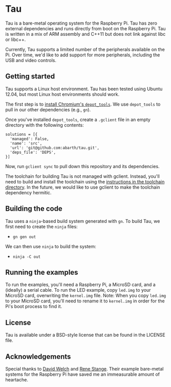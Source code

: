 Tau
===

Tau is a bare-metal operating system for the Raspberry Pi. Tau has zero external
dependencies and runs directly from boot on the Raspberry Pi. Tau is written in
a mix of ARM assembly and C++11 but does not link against libc or libc++.

Currently, Tau supports a limited number of the peripherals available on the Pi.
Over time, we'd like to add support for more peripherals, including the USB and
video controls.

Getting started
---------------

Tau supports a Linux host environment. Tau has been tested using Ubuntu 12.04,
but most Linux host environments should work.

The first step is to [install Chromium's ``depot_tools``](http://www.chromium.org/developers/how-tos/install-depot-tools).
We use ``depot_tools`` to pull in our other dependencies (e.g., ``gn``).

Once you've installed ``depot_tools``, create a ``.gclient`` file in an empty
directory with the following contents:

```
solutions = [{
  'managed': False,
  'name': 'src',
  'url': 'git@github.com:abarth/tau.git',
  'deps_file': 'DEPS',
}]
```

Now, run ``gclient sync`` to pull down this repository and its dependencies.

The toolchain for building Tau is not managed with gclient. Instead, you'll need
to build and install the toolchain using the
[instructions in the toolchain directory](build/toolchain/gcc/README.md). In the
future, we would like to use gclient to make the toolchain dependency hermitic.

Building the code
-----------------

Tau uses a ``ninja``-based build system generated with ``gn``. To build Tau, we
first need to create the ``ninja`` files:

 * ``gn gen out``

We can then use ``ninja`` to build the system:

 * ``ninja -C out``

Running the examples
--------------------

To run the examples, you'll need a Raspberry Pi, a MicroSD card, and a (ideally)
a serial cable. To run the LED example, copy ``led.img`` to your MicroSD card,
overwriting the ``kernel.img`` file. Note: When you copy ``led.img`` to your
MicroSD card, you'll need to rename it to ``kernel.img`` in order for the Pi's
boot process to find it.

License
-------

Tau is available under a BSD-style license that can be found in the LICENSE
file.

Acknowledgements
----------------

Special thanks to [David Welch](https://github.com/dwelch67) and
[Rene Stange](https://github.com/rsta2/). Their example bare-metal systems for
the Raspberry Pi have saved me an immeasurable amount of heartache.
